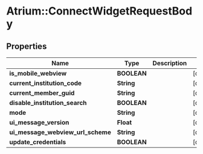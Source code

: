 # Atrium::ConnectWidgetRequestBody

## Properties
Name | Type | Description | Notes
------------ | ------------- | ------------- | -------------
**is_mobile_webview** | **BOOLEAN** |  | [optional] 
**current_institution_code** | **String** |  | [optional] 
**current_member_guid** | **String** |  | [optional] 
**disable_institution_search** | **BOOLEAN** |  | [optional] 
**mode** | **String** |  | [optional] 
**ui_message_version** | **Float** |  | [optional] 
**ui_message_webview_url_scheme** | **String** |  | [optional] 
**update_credentials** | **BOOLEAN** |  | [optional] 



